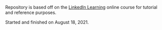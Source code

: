 Repository is based off on the [LinkedIn Learning](https://www.linkedin.com/learning/building-a-website-with-node-js-and-express-js-3) online course for tutorial and reference purposes.

Started and finished on August 18, 2021.

